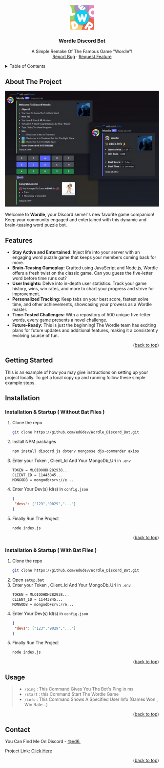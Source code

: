 <a name="readme-top"></a>

<!-- PROJECT LOGO -->
<br />
<div align="center">
  <a href="https://github.com/ed6dev/Wordle_Discord_Bot">
    <img src="images/logo.png" alt="Logo" width="80" height="80">
  </a>

<h3 align="center">Wordle Discord Bot</h3>

  <p align="center">
    A Simple Remake Of The Famous Game "Wordle"!
    <br />
    <a href="https://github.com/ed6dev/Wordle_Discord_Bot/issues">Report Bug</a>
    ·
    <a href="https://github.com/ed6dev/Wordle_Discord_Bot/issues">Request Feature</a>
  </p>
</div>



<!-- TABLE OF CONTENTS -->
<details>
  <summary>Table of Contents</summary>
  <ol>
    <li>
      <a href="#about-the-project">About The Project</a>
    </li>
    <li>
      <a href="#getting-started">Getting Started</a>
      <ul>
        <li><a href="#installation">Installation</a></li>
      </ul>
    </li>
    <li><a href="#usage">Usage</a></li>
    <li><a href="#contact">Contact</a></li>
  </ol>
</details>



<!-- ABOUT THE PROJECT -->
## About The Project

[![Product Name Screen Shot][product-screenshot]](https://discord.gg/dZ2FyjGT4C)

Welcome to **Wordle**, your Discord server's new favorite game companion! Keep your community engaged and entertained with this dynamic and brain-teasing word puzzle bot.

## Features

- **Stay Active and Entertained:** Inject life into your server with an engaging word puzzle game that keeps your members coming back for more.
- **Brain-Teasing Gameplay:** Crafted using JavaScript and Node.js, Wordle offers a fresh twist on the classic game. Can you guess the five-letter word before time runs out?
- **User Insights:** Delve into in-depth user statistics. Track your game history, wins, win rates, and more to chart your progress and strive for improvement.
- **Personalized Tracking:** Keep tabs on your best score, fastest solve time, and other achievements, showcasing your prowess as a Wordle master.
- **Time-Tested Challenges:** With a repository of 500 unique five-letter words, every game presents a novel challenge.
- **Future-Ready:** This is just the beginning! The Wordle team has exciting plans for future updates and additional features, making it a consistently evolving source of fun.

<p align="right">(<a href="#readme-top">back to top</a>)</p>


<!-- GETTING STARTED -->
## Getting Started

This is an example of how you may give instructions on setting up your project locally.
To get a local copy up and running follow these simple example steps.

## Installation

### Installation & Startup ( Without Bat Files )

1. Clone the repo
   ```sh
   git clone https://github.com/ed6dev/Wordle_Discord_Bot.git
   ```
3. Install NPM packages
   ```sh
   npm install discord.js dotenv mongoose djs-commander axios
   ```
4. Enter your Token , Client_Id And Your MongoDb_Uri in `.env`
   ```
   TOKEN = MLOIOOHDH282938...
   CLIENT_ID = 11443845...
   MONGODB = mongodb+srv://e...
   ```
5. Enter Your Dev(s) Id(s) in `config.json`
   ```json
   {
    "devs": ["123","9029","..."]
   }
   ```
6. Finally Run The Project
   ```sh
   node index.js
   ```


<p align="right">(<a href="#readme-top">back to top</a>)</p>


### Installation & Startup ( With Bat Files )

1. Clone the repo
   ```sh
   git clone https://github.com/ed6dev/Wordle_Discord_Bot.git
   ```
3. Open `setup.bat`
4. Enter your Token , Client_Id And Your MongoDb_Uri in `.env`
   ```
   TOKEN = MLOIOOHDH282938...
   CLIENT_ID = 11443845...
   MONGODB = mongodb+srv://e...
   ```
5. Enter Your Dev(s) Id(s) in `config.json`
   ```json
   {
    "devs": ["123","9029","..."]
   }
   ```
6. Finally Run The Project
   ```sh
   node index.js
   ```

<p align="right">(<a href="#readme-top">back to top</a>)</p>


<!-- USAGE -->
## Usage

> - ``/ping`` : This Command Gives You The Bot's Ping in ms
> - ``/start`` : this Command Start The Wordle Game
> - ``/info`` : This Command Shows A Specified User Info (Games Won , Win Rate...)

<p align="right">(<a href="#readme-top">back to top</a>)</p>



<!-- CONTACT -->
## Contact

You Can Find Me On Discord - [@ed6.](https://discord.com/users/696296117180039219)

Project Link: [Click Here](https://github.com/ed6dev/Wordle_Discord_Bot)

<p align="right">(<a href="#readme-top">back to top</a>)</p>




<!-- MARKDOWN LINKS & IMAGES -->
[product-screenshot]: images/sneak-peek.png

